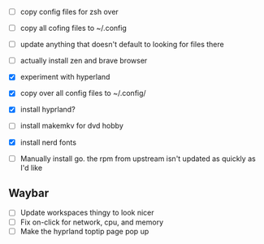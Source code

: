 - [ ] copy config files for zsh over
- [ ] copy all cofing files to ~/.config
- [ ] update anything that doesn't default to looking for files there
- [ ] actually install zen and brave browser
- [x] experiment with hyperland
- [x] copy over all config files to ~/.config/
- [x] install hyprland?
- [ ] install makemkv for dvd hobby
- [x] install nerd fonts


- [ ] Manually install go. the rpm from upstream isn't updated as quickly as I'd like


## Waybar 
- [ ] Update workspaces thingy to look nicer
- [ ] Fix on-click for network, cpu, and memory
- [ ] Make the hyprland toptip page pop up
